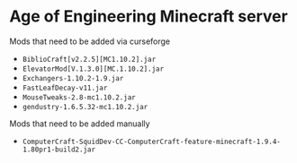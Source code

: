 # Age of Engineering Minecraft server

Mods that need to be added via curseforge

- `BiblioCraft[v2.2.5][MC1.10.2].jar`
- `ElevatorMod[V.1.3.0][MC.1.10.2].jar`
- `Exchangers-1.10.2-1.9.jar`
- `FastLeafDecay-v11.jar`
- `MouseTweaks-2.8-mc1.10.2.jar`
- `gendustry-1.6.5.32-mc1.10.2.jar`

Mods that need to be added manually
- `ComputerCraft-SquidDev-CC-ComputerCraft-feature-minecraft-1.9.4-1.80pr1-build2.jar`
